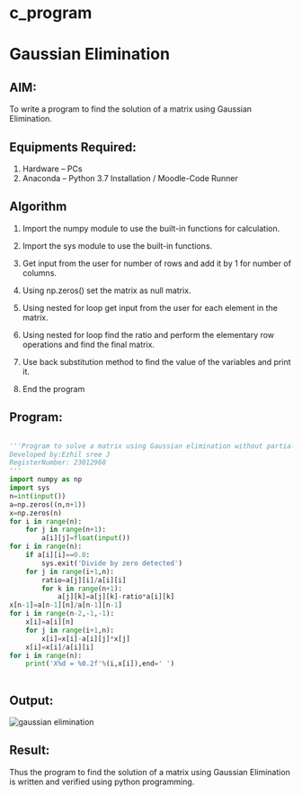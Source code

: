 # c_program
# Gaussian Elimination

## AIM:
To write a program to find the solution of a matrix using Gaussian Elimination.

## Equipments Required:
1. Hardware – PCs
2. Anaconda – Python 3.7 Installation / Moodle-Code Runner

## Algorithm
1. Import the numpy module to use the built-in functions for calculation.

2. Import the sys module to use the built-in functions.

3. Get input from the user for number of rows and add it by 1 for number of columns.

4. Using np.zeros() set the matrix as null matrix.

5. Using nested for loop get input from the user for each element in the matrix.

6. Using nested for loop find the ratio and perform the elementary row operations and find the final matrix.

7. Use back substitution method to find the value of the variables and print it.

8. End the program
 

## Program:
```py 

'''Program to solve a matrix using Gaussian elimination without partial pivoting.
Developed by:Ezhil sree J 
RegisterNumber: 23012968
'''
import numpy as np
import sys
n=int(input())
a=np.zeros((n,n+1))
x=np.zeros(n)
for i in range(n):
    for j in range(n+1):
        a[i][j]=float(input())
for i in range(n):
    if a[i][i]==0.0:
        sys.exit('Divide by zero detected')
    for j in range(i+1,n):
        ratio=a[j][i]/a[i][i]
        for k in range(n+1):
            a[j][k]=a[j][k]-ratio*a[i][k]
x[n-1]=a[n-1][n]/a[n-1][n-1]
for i in range(n-2,-1,-1):
    x[i]=a[i][n]
    for j in range(i+1,n):
        x[i]=x[i]-a[i][j]*x[j]
    x[i]=x[i]/a[i][i]
for i in range(n):
    print('X%d = %0.2f'%(i,x[i]),end=' ')
        

```

## Output:
![gaussian elimination](image.png)



## Result:
Thus the program to find the solution of a matrix using Gaussian Elimination is written and verified using python programming.

